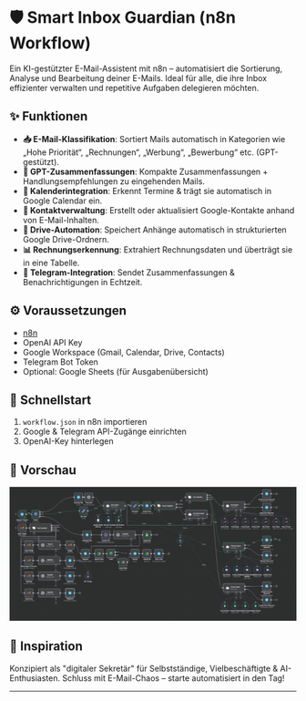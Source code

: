 # 🛡️ Smart Inbox Guardian (n8n Workflow)

Ein KI-gestützter E-Mail-Assistent mit n8n – automatisiert die Sortierung, Analyse und Bearbeitung deiner E-Mails. Ideal für alle, die ihre Inbox effizienter verwalten und repetitive Aufgaben delegieren möchten.

## ✨ Funktionen

- **📥 E-Mail-Klassifikation**: Sortiert Mails automatisch in Kategorien wie „Hohe Priorität“, „Rechnungen“, „Werbung“, „Bewerbung“ etc. (GPT-gestützt).
- **🧠 GPT-Zusammenfassungen**: Kompakte Zusammenfassungen + Handlungsempfehlungen zu eingehenden Mails.
- **📅 Kalenderintegration**: Erkennt Termine & trägt sie automatisch in Google Calendar ein.
- **📇 Kontaktverwaltung**: Erstellt oder aktualisiert Google-Kontakte anhand von E-Mail-Inhalten.
- **📁 Drive-Automation**: Speichert Anhänge automatisch in strukturierten Google Drive-Ordnern.
- **📊 Rechnungserkennung**: Extrahiert Rechnungsdaten und überträgt sie in eine Tabelle.
- **📲 Telegram-Integration**: Sendet Zusammenfassungen & Benachrichtigungen in Echtzeit.

## ⚙️ Voraussetzungen

- [n8n](https://n8n.io)
- OpenAI API Key
- Google Workspace (Gmail, Calendar, Drive, Contacts)
- Telegram Bot Token
- Optional: Google Sheets (für Ausgabenübersicht)

## 🚀 Schnellstart

1. `workflow.json` in n8n importieren
2. Google & Telegram API-Zugänge einrichten
3. OpenAI-Key hinterlegen

## 📸 Vorschau

![Workflow](assets/workflow-screenshot.PNG)

## 🧠 Inspiration

Konzipiert als "digitaler Sekretär" für Selbstständige, Vielbeschäftigte & AI-Enthusiasten. Schluss mit E-Mail-Chaos – starte automatisiert in den Tag!

---

